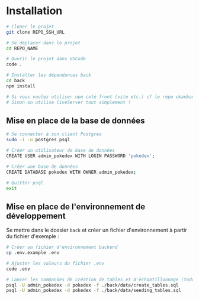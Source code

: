 # Installation

```bash
# Cloner le projet
git clone REPO_SSH_URL

# Se déplacer dans le projet
cd REPO_NAME

# Ouvrir le projet dans VSCode
code .

# Installer les dépendances back
cd back 
npm install

# Si vous voulez utiliser npm coté front (vite etc.) cf le repo okanban front ;) 
# Sinon on utilise liveServer tout simplement !
```

## Mise en place de la base de données

```bash
# Se connecter à son client Postgres
sudo -i -u postgres psql

# Créer un utilisateur de base de données
CREATE USER admin_pokedex WITH LOGIN PASSWORD 'pokedex';

# Créer une base de données 
CREATE DATABASE pokedex WITH OWNER admin_pokedex;

# Quitter psql
exit
```

## Mise en place de l'environnement de développement

Se mettre dans le dossier `back` et créer un fichier d'environnement à partir du fichier d'exemple :

```bash
# Créer un fichier d'environnement backend
cp .env.example .env

# Ajuster les valeurs du fichier .env
code .env

# Lancer les commandes de création de tables et d'échantillonnage (todo: créer un script npm "db:reset" pour lancer ces commandes)
psql -U admin_pokedex -d pokedex -f ./back/data/create_tables.sql
psql -U admin_pokedex -d pokedex -f ./back/data/seeding_tables.sql
```
